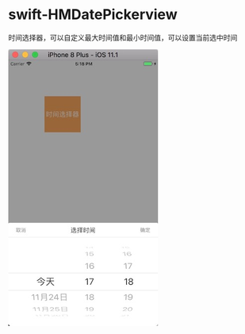 # swift-HMDatePickerview
时间选择器，可以自定义最大时间值和最小时间值，可以设置当前选中时间

![111.png](https://github.com/haogaoming123/swift-HMDatePickerview/blob/master/DataPickerViewDemo/111.jpeg)
